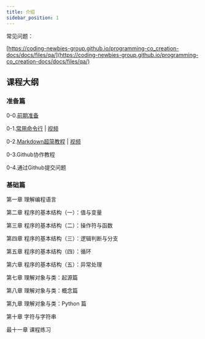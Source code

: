 ```yaml
---
title: 介绍
sidebar_position: 1
---
```

常见问题：

[https://coding-newbies-group.github.io/programming-co_creation-docs/docs/files/qa/](https://coding-newbies-group.github.io/programming-co_creation-docs/docs/files/qa/)


## 课程大纲
### 准备篇
0-0.[前期准备](https://coding-newbies-group.github.io/programming-co_creation-docs/docs/windows/p0/p0-0-prep)

0-1.[常用命令行](https://coding-newbies-group.github.io/programming-co_creation-docs/docs/windows/p0/p0-1-cli) | [视频](https://www.bilibili.com/video/BV1Z54y1w7H7/?vd_source=4a888db8814702b2062fcaf2575be745)

0-2.[Markdown超简教程](https://coding-newbies-group.github.io/programming-co_creation-docs/docs/windows/p0/p0-2-markdown) | [视频](https://www.bilibili.com/video/BV1Ho4y1v79V/?vd_source=4a888db8814702b2062fcaf2575be745)

0-3.Github协作教程

0-4.通过Github提交问题


### 基础篇
第一章 理解编程语言

第二章 程序的基本结构（一）：值与变量

第三章 程序的基本结构（二）：操作符与函数

第四章 程序的基本结构（三）：逻辑判断与分支

第五章 程序的基本结构（四）：循环

第六章 程序的基本结构（五）：异常处理

第七章 理解对象与类：起源篇

第八章 理解对象与类：概念篇

第九章 理解对象与类：Python 篇

第十章 字符与字符串

最十一章 课程练习

